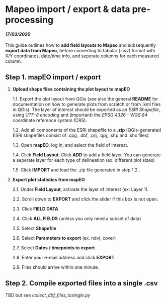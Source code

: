 # Mapeo import / export & data pre-processing
#### *17/03/2020*

This guide outlines how to **add field layouts to Mapeo** and subsequently **export data from Mapeo**, before converting to tabular (.csv) format with X/Y coordinates, date/time info, and seperate columns for each measured column.

## Step 1. mapEO import / export

1. **Upload shape files containing the **plot layout** to mapEO**

   1.1. Export the plot layout from QGis (see also the general **README** for documentation on how to generate plots from scratch 
   or from .kml files in QGis). The layer of interest should be exported as an *ESRI Shapefile*, using *UTF-8 encoding* and (important)
   the *EPSG:4326 - WGS 84* coordinate reference system (CRS). 

   1.2. Add all components of the ESRI shapefile to a **.zip** (QGis-generated ESRI shapefiles consist of .cpg, .dbf, .prj, .qpj, .shp 
   and .shx files).

   1.3. Open **mapEO**, log in, and select the field of interest.

   1.4. Click **Field Layout**. Click **ADD** to add a field layer. You can generate a seperate layer for each type of delineation 
   (ex: different plot sizes)

   1.5. Click **IMPORT** and load the .zip file generated in step 1.2..

2. **Export **plot statistics** from mapEO**

   2.1. Under **Field Layout**, activate the layer of interest (ex: Layer 1).
   
   2.2. Scroll down to **EXPORT** and click the slider if this box is not open.
   
   2.3. Click **FIELD DATA**
   
   2.4. Click **ALL FIELDS** (unless you only need a subset of data)
   
   2.5. Select **Shapefile** 
   
   2.6. Select **Parameters to export** (ex. ndvi, cover)
   
   2.7. Select **Dates / timepoints to export**
   
   2.8. Enter your e-mail address and click **EXPORT**.
   
   2.9. Files should arrive within one minute.

## Step 2. Compile exported files into a single .csv

TBD but see *collect_dbf_files_tosingle.py*
